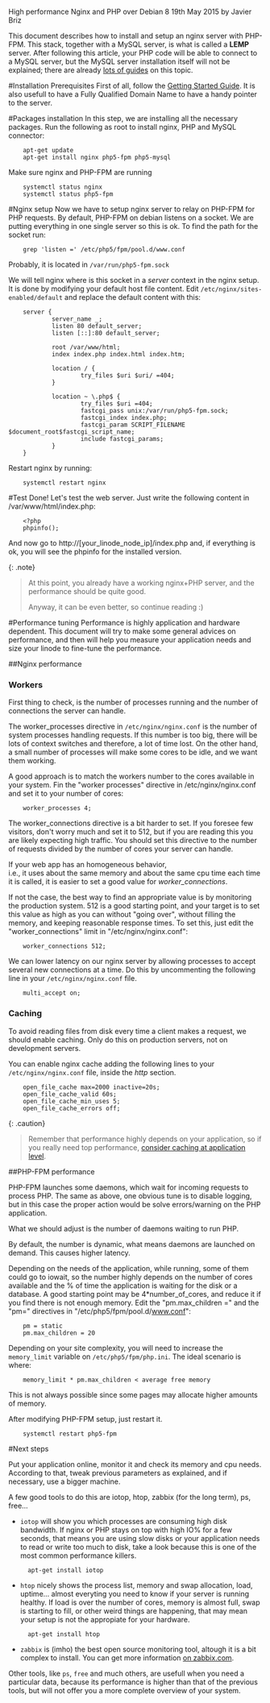 High performance Nginx and PHP over Debian 8
19th May 2015 by Javier Briz


This document describes how to install and setup an nginx server with PHP-FPM.
This stack, together with a MySQL server, is what is called a **LEMP** server. After following this article, your PHP code will be
able to connect to a MySQL server, but the MySQL server installation itself will not be explained;
there are already [lots of guides](https://www.linode.com/docs/databases/mysql/) on this topic. 

#Installation Prerequisites
First of all, follow the [Getting Started Guide](https://www.linode.com/docs/getting-started/).
It is also usefull to have a Fully Qualified Domain Name to have a handy pointer to the server.

#Packages installation
In this step, we are installing all the necessary packages.
Run the following as root to install nginx, PHP and MySQL connector:

        apt-get update
        apt-get install nginx php5-fpm php5-mysql

Make sure nginx and PHP-FPM are running

        systemctl status nginx
        systemctl status php5-fpm
        
#Nginx setup
Now we have to setup nginx server to relay on PHP-FPM for PHP requests. 
By default, PHP-FPM on debian listens on a socket. We are putting everything in one single server so this is ok.
To find the path for the socket run:

        grep 'listen =' /etc/php5/fpm/pool.d/www.conf

Probably, it is located in `/var/run/php5-fpm.sock`

We will tell nginx where is this socket in a *server* context in the nginx setup.
It is done by modifying your default host file content. Edit `/etc/nginx/sites-enabled/default` and replace the default content with this:

        server {
                server_name _;
                listen 80 default_server;
                listen [::]:80 default_server;
                
                root /var/www/html;
                index index.php index.html index.htm;

                location / {
                        try_files $uri $uri/ =404;
                }

                location ~ \.php$ {
                        try_files $uri =404;
                        fastcgi_pass unix:/var/run/php5-fpm.sock;
                        fastcgi_index index.php;
                        fastcgi_param SCRIPT_FILENAME $document_root$fastcgi_script_name;
                        include fastcgi_params;
                }
        }

Restart nginx by running:

        systemctl restart nginx
        
#Test
Done! Let's test the web server. Just write the following content in /var/www/html/index.php:

        <?php
        phpinfo();

And now go to http://[your_linode_node_ip]/index.php and, if everything is ok, you will see the phpinfo for the installed version.
      
{: .note}
>
> At this point, you already have a working nginx+PHP server, and the performance should be quite good.
>
> Anyway, it can be even better, so continue reading  :)

#Performance tuning
Performance is highly application and hardware dependent. This document will try to make some general advices on performance, and then will help you measure your application needs and size your linode to fine-tune the performance.

##Nginx performance

### Workers

First thing to check, is the number of processes running and the number of connections the server can handle.

The worker_processes directive in `/etc/nginx/nginx.conf` is the number of system processes handling requests. If this number is too big, there will be lots of context switches and therefore, a lot of time lost.
On the other hand, a small number of processes will make some cores to be idle, and we want them working.

A good approach is to match the workers number to the cores available in your system. Fin the "worker processes" directive in /etc/nginx/nginx.conf and set it to your number of cores:
        
        worker_processes 4;

The worker_connections directive is a bit harder to set. If you foresee few visitors, don't worry much and set it to 512, but if you are reading this you are likely expecting high traffic. You should set this directive to the number of requests divided by the number of cores your server can handle.

If your web app has an homogeneous behavior,  
i.e., it uses about the same memory and about the same cpu time each time it is called, it is easier to set a good value for *worker_connections*.

If not the case, the best way to find an appropriate value is by monitoring the production system. 512 is a good starting point, and your target is to set this value as high as you can without "going over", without filling the memory, and keeping reasonable response times.
To set this, just edit the "worker_connections" limit in "/etc/nginx/nginx.conf":

        worker_connections 512;

We can lower latency on our nginx server by allowing processes to accept several new connections at a time. Do this by uncommenting the following line in your `/etc/nginx/nginx.conf` file.

        multi_accept on;

### Caching

To avoid reading files from disk every time a client makes a request, we should enable caching. Only do this on production servers, not on development servers.

You can enable nginx cache adding the following lines to your `/etc/nginx/nginx.conf` file, inside the *http* section.

        open_file_cache max=2000 inactive=20s; 
        open_file_cache_valid 60s; 
        open_file_cache_min_uses 5; 
        open_file_cache_errors off;
        

{: .caution}
>
> Remember that performance highly depends on your application, so if you really need top performance, [consider caching at application level](https://www.linode.com/docs/databases/redis/).

##PHP-FPM performance

PHP-FPM launches some daemons, which wait for incoming requests to process PHP. The same as above, one obvious tune is to disable logging, but in this case the proper action would be solve errors/warning on the PHP application.

What we should adjust is the number of daemons waiting to run PHP.

By default, the number is dynamic, what means daemons are launched on demand. This causes higher latency.

Depending on the needs of the application, while running, some of them could go to iowait, so the number highly depends on the number of cores available and the % of time the application is waiting for the disk or a database. A good starting point may be 4*number_of_cores, and reduce it if you find there is not enough memory.
Edit the "pm.max_children =" and the "pm=" directives in "/etc/php5/fpm/pool.d/www.conf":

        pm = static
        pm.max_children = 20

Depending on your site complexity, you will need to increase the `memory_limit` variable on `/etc/php5/fpm/php.ini`. The ideal scenario is where:

        memory_limit * pm.max_children < average free memory

This is not always possible since some pages may allocate higher amounts of memory.

After modifying PHP-FPM setup, just restart it.

        systemctl restart php5-fpm

#Next steps

Put your application online, monitor it and check its memory and cpu needs. According to that, tweak previous parameters as explained, and if necessary, use a bigger machine.

A few good tools to do this are iotop, htop, zabbix (for the long term), ps, free...

- `iotop` will show you which processes are consuming high disk bandwidth. If nginx or PHP stays on top with high IO% for a few seconds, that means you are using slow disks or your application needs to read or write too much to disk, take a look because this is one of the most common performance killers.

        apt-get install iotop

- `htop` nicely shows the process list, memory and swap allocation, load, uptime... almost everyting you need to know if your server is running healthy. If load is over the number of cores, memory is almost full, swap is starting to fill, or other weird things are happening, that may mean your setup is not the appropiate for your hardware.

        apt-get install htop

- `zabbix` is (imho) the best open source monitoring tool, altough it is a bit complex to install. You can get more information [on zabbix.com](http://www.zabbix.com/).

Other tools, like `ps`, `free` and much others, are usefull when you need a particular data, because its performance is higher than that of the previous tools, but will not offer you a more complete overview of your system.